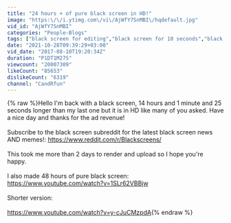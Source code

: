 ```yaml
---
title: "24 hours + of pure black screen in HD!"
image: "https:\/\/i.ytimg.com\/vi\/AjWfY7SnMBI\/hqdefault.jpg"
vid_id: "AjWfY7SnMBI"
categories: "People-Blogs"
tags: ["black screen for editing","black screen for 10 seconds","black screen for 5 seconds"]
date: "2021-10-28T09:39:29+03:00"
vid_date: "2017-08-10T19:20:34Z"
duration: "P1DT1M27S"
viewcount: "20007309"
likeCount: "85653"
dislikeCount: "6319"
channel: "CandRfun"
---
```

{% raw %}Hello I'm back with a black screen, 14 hours and 1 minute and 25 seconds longer than my last one but it is in HD like many of you asked. Have a nice day and thanks for the ad revenue!<br /><br />Subscribe to the black screen subreddit for the latest black screen news AND memes!: <a rel="nofollow" target="blank" href="https://www.reddit.com/r/Blackscreens/">https://www.reddit.com/r/Blackscreens/</a><br /><br />This took me more than 2 days to render and upload so I hope you're happy.<br /><br />I also made 48 hours of pure black screen: <br /><a rel="nofollow" target="blank" href="https://www.youtube.com/watch?v=1SLr62VBBjw">https://www.youtube.com/watch?v=1SLr62VBBjw</a><br /><br />Shorter version:<br /><br /><a rel="nofollow" target="blank" href="https://www.youtube.com/watch?v=y-cJuCMzpdA">https://www.youtube.com/watch?v=y-cJuCMzpdA</a>{% endraw %}

